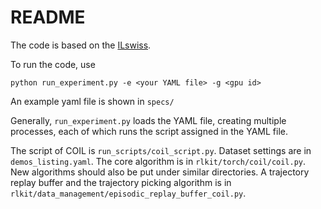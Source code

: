 # README

The code is based on the [ILswiss](https://github.com/Ericonaldo/ILSwiss).

To run the code, use

`python run_experiment.py -e <your YAML file> -g <gpu id>`

An example yaml file is shown in `specs/`

Generally,  `run_experiment.py` loads the YAML file, creating multiple processes, each of which runs the script assigned in the YAML file. 

The script of COIL is `run_scripts/coil_script.py`. Dataset settings are in `demos_listing.yaml`. The core algorithm is in `rlkit/torch/coil/coil.py`. New algorithms should also be put under similar directories. A trajectory replay buffer and the trajectory picking algorithm is in `rlkit/data_management/episodic_replay_buffer_coil.py`.

